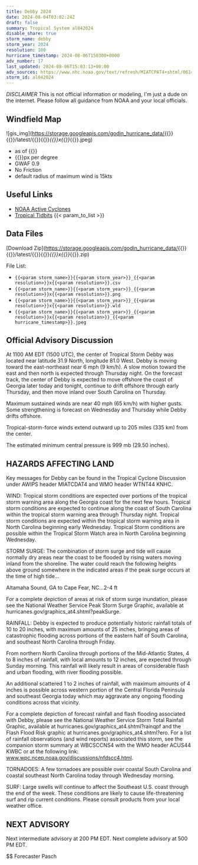 ```yaml
---
title: Debby 2024
date: 2024-08-04T03:02:24Z
draft: false
summary: Tropical System al042024
disable_share: true
storm_name: debby
storm_year: 2024
resolution: 100
hurricane_timestamp: 2024-08-06T150300+0000
adv_number: 17
last_updated: 2024-08-06T15:03:13+00:00
adv_sources: https://www.nhc.noaa.gov/text/refresh/MIATCPAT4+shtml/061452.shtml;https://www.nhc.noaa.gov/refresh/graphics_at4+shtml/094141.shtml?cone
storm_id: al042024
---
```

*DISCLAIMER* This is not official information or modeling, I'm just a dude on the internet.  Please follow all guidance from NOAA and your local officials.

## Windfield Map
![gis_img](https://storage.googleapis.com/godin_hurricane_data/{{<param storm_name>}}{{<param storm_year>}}/latest/{{<param storm_name>}}{{<param storm_year>}}_{{<param resolution>}}x{{<param resolution>}}_{{<param hurricane_timestamp>}}.jpeg)

- as of {{<param last_updated>}}
- {{<param resolution>}}px per degree
- GWAF 0.9
- No Friction
- default radius of maximum wind is 15kts

## Useful Links
- [NOAA Active Cyclones](https://www.nhc.noaa.gov/)
- [Tropical Tidbits](https://www.tropicaltidbits.com/storminfo/)
{{< param_to_list >}}

## Data Files
[Download Zip](https://storage.googleapis.com/godin_hurricane_data/{{<param storm_name>}}{{<param storm_year>}}/latest/{{<param storm_name>}}{{<param storm_year>}}_{{<param resolution>}}x{{<param resolution>}}_{{<param hurricane_timestamp>}}.zip)

File List:
- `{{<param storm_name>}}{{<param storm_year>}}_{{<param resolution>}}x{{<param resolution>}}.csv`
- `{{<param storm_name>}}{{<param storm_year>}}_{{<param resolution>}}x{{<param resolution>}}.png`
- `{{<param storm_name>}}{{<param storm_year>}}_{{<param resolution>}}x{{<param resolution>}}.wld`
- `{{<param storm_name>}}{{<param storm_year>}}_{{<param resolution>}}x{{<param resolution>}}_{{<param hurricane_timestamp>}}.jpeg`


## Official Advisory Discussion
At 1100 AM EDT (1500 UTC), the center of Tropical Storm Debby was
located near latitude 31.9 North, longitude 81.0 West. Debby is
moving toward the east-northeast near 6 mph (9 km/h).  A slow
motion toward the east and then north is expected through Thursday
night.  On the forecast track, the center of Debby is expected to
move offshore the coast of Georgia later today and tonight, continue 
to drift offshore through early Thursday, and then move inland over 
South Carolina on Thursday.
 
Maximum sustained winds are near 40 mph (65 km/h) with higher gusts.
Some strengthening is forecast on Wednesday and Thursday while
Debby drifts offshore.
 
Tropical-storm-force winds extend outward up to 205 miles (335 km)
from the center.
 
The estimated minimum central pressure is 999 mb (29.50 inches).
 
 
HAZARDS AFFECTING LAND
----------------------
Key messages for Debby can be found in the Tropical Cyclone
Discussion under AWIPS header MIATCDAT4 and WMO header WTNT44 KNHC.
 
WIND:  Tropical storm conditions are expected over portions of the
tropical storm warning area along the Georgia coast for the next 
few hours.  Tropical storm conditions are expected to continue along
the coast of South Carolina within the tropical storm warning area
through Thursday night.  Tropical storm conditions are expected 
within the tropical storm warning area in North Carolina beginning
early Wednesday.  Tropical Storm conditions are possible within the 
Tropical Storm Watch area in North Carolina beginning Wednesday.
 
STORM SURGE: The combination of storm surge and tide will cause
normally dry areas near the coast to be flooded by rising waters
moving inland from the shoreline. The water could reach the
following heights above ground somewhere in the indicated areas if
the peak surge occurs at the time of high tide...
 
Altamaha Sound, GA to Cape Fear, NC...2-4 ft
 
For a complete depiction of areas at risk of storm surge inundation,
please see the National Weather Service Peak Storm Surge Graphic,
available at hurricanes.gov/graphics_at4.shtml?peakSurge.
 
RAINFALL: Debby is expected to produce potentially historic rainfall 
totals of 10 to 20 inches, with maximum amounts of 25 inches, 
bringing areas of catastrophic flooding across portions of the 
eastern half of South Carolina, and southeast North Carolina through 
Friday.

From northern North Carolina through portions of the Mid-Atlantic 
States, 4 to 8 inches of rainfall, with local amounts to 12 inches, 
are expected through Sunday morning. This rainfall will likely 
result in areas of considerable flash and urban flooding, with river 
flooding possible.  

An additional scattered 1 to 2 inches of rainfall, with maximum 
amounts of 4 inches is possible across western portion of the 
Central Florida Peninsula and southeast Georgia today which may 
aggravate any ongoing flooding conditions across that vicinity.  
 
For a complete depiction of forecast rainfall and flash flooding
associated with  Debby, please see the National Weather Service
Storm Total Rainfall Graphic, available at
hurricanes.gov/graphics_at4.shtml?rainqpf and the Flash Flood Risk
graphic at hurricanes.gov/graphics_at4.shtml?ero.  For a list of
rainfall observations (and wind reports) associated this storm, see
the companion storm summary at WBCSCCNS4 with the WMO header ACUS44
KWBC or at the following link:
www.wpc.ncep.noaa.gov/discussions/nfdscc4.html.
 
TORNADOES: A few tornadoes are possible over coastal South Carolina 
and coastal southeast North Carolina today through Wednesday 
morning.
 
SURF:  Large swells will continue to affect the Southeast U.S. 
coast through the end of the week. These conditions are likely to 
cause life-threatening surf and rip current conditions. Please 
consult products from your local weather office.
 
 
NEXT ADVISORY
-------------
Next intermediate advisory at 200 PM EDT.
Next complete advisory at 500 PM EDT.
 
$$
Forecaster Pasch